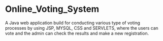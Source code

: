 # Online_Voting_System
A Java web application build for conducting various type of voting processes by using JSP, MYSQL, CSS and SERVLETS, where the users can vote and the admin can check the results and make a new registration.
